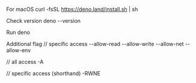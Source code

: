 For macOS
curl -fsSL https://deno.land/install.sh | sh

Check version
deno --version

Run
deno <your file name>

Additional flag
// specific access
--allow-read
--allow-write
--allow-net
--allow-env

// all access
-A

// specific access (shorthand)
-RWNE
